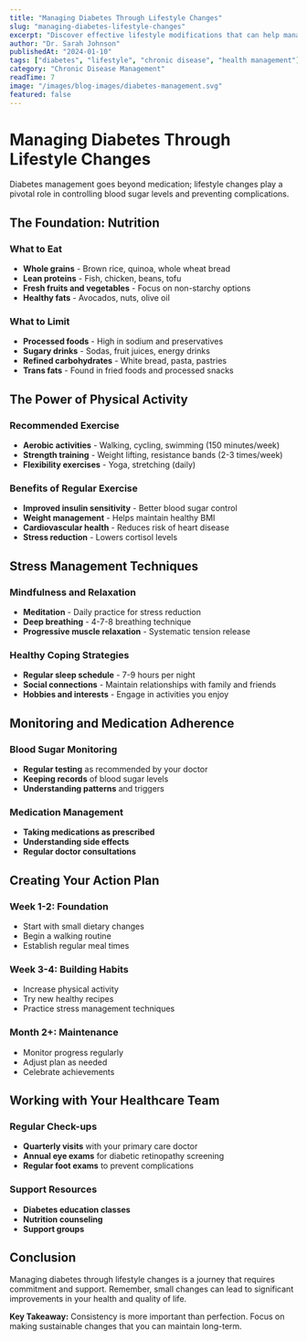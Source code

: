 ```yaml
---
title: "Managing Diabetes Through Lifestyle Changes"
slug: "managing-diabetes-lifestyle-changes"
excerpt: "Discover effective lifestyle modifications that can help manage diabetes and improve your overall quality of life."
author: "Dr. Sarah Johnson"
publishedAt: "2024-01-10"
tags: ["diabetes", "lifestyle", "chronic disease", "health management"]
category: "Chronic Disease Management"
readTime: 7
image: "/images/blog-images/diabetes-management.svg"
featured: false
---
```


# Managing Diabetes Through Lifestyle Changes

Diabetes management goes beyond medication; lifestyle changes play a pivotal role in controlling blood sugar levels and preventing complications.

## The Foundation: Nutrition

### What to Eat
- **Whole grains** - Brown rice, quinoa, whole wheat bread
- **Lean proteins** - Fish, chicken, beans, tofu
- **Fresh fruits and vegetables** - Focus on non-starchy options
- **Healthy fats** - Avocados, nuts, olive oil

### What to Limit
- **Processed foods** - High in sodium and preservatives
- **Sugary drinks** - Sodas, fruit juices, energy drinks
- **Refined carbohydrates** - White bread, pasta, pastries
- **Trans fats** - Found in fried foods and processed snacks

## The Power of Physical Activity

### Recommended Exercise
- **Aerobic activities** - Walking, cycling, swimming (150 minutes/week)
- **Strength training** - Weight lifting, resistance bands (2-3 times/week)
- **Flexibility exercises** - Yoga, stretching (daily)

### Benefits of Regular Exercise
- **Improved insulin sensitivity** - Better blood sugar control
- **Weight management** - Helps maintain healthy BMI
- **Cardiovascular health** - Reduces risk of heart disease
- **Stress reduction** - Lowers cortisol levels

## Stress Management Techniques

### Mindfulness and Relaxation
- **Meditation** - Daily practice for stress reduction
- **Deep breathing** - 4-7-8 breathing technique
- **Progressive muscle relaxation** - Systematic tension release

### Healthy Coping Strategies
- **Regular sleep schedule** - 7-9 hours per night
- **Social connections** - Maintain relationships with family and friends
- **Hobbies and interests** - Engage in activities you enjoy

## Monitoring and Medication Adherence

### Blood Sugar Monitoring
- **Regular testing** as recommended by your doctor
- **Keeping records** of blood sugar levels
- **Understanding patterns** and triggers

### Medication Management
- **Taking medications as prescribed**
- **Understanding side effects**
- **Regular doctor consultations**

## Creating Your Action Plan

### Week 1-2: Foundation
- Start with small dietary changes
- Begin a walking routine
- Establish regular meal times

### Week 3-4: Building Habits
- Increase physical activity
- Try new healthy recipes
- Practice stress management techniques

### Month 2+: Maintenance
- Monitor progress regularly
- Adjust plan as needed
- Celebrate achievements

## Working with Your Healthcare Team

### Regular Check-ups
- **Quarterly visits** with your primary care doctor
- **Annual eye exams** for diabetic retinopathy screening
- **Regular foot exams** to prevent complications

### Support Resources
- **Diabetes education classes**
- **Nutrition counseling**
- **Support groups**

## Conclusion

Managing diabetes through lifestyle changes is a journey that requires commitment and support. Remember, small changes can lead to significant improvements in your health and quality of life.

**Key Takeaway:** Consistency is more important than perfection. Focus on making sustainable changes that you can maintain long-term.
